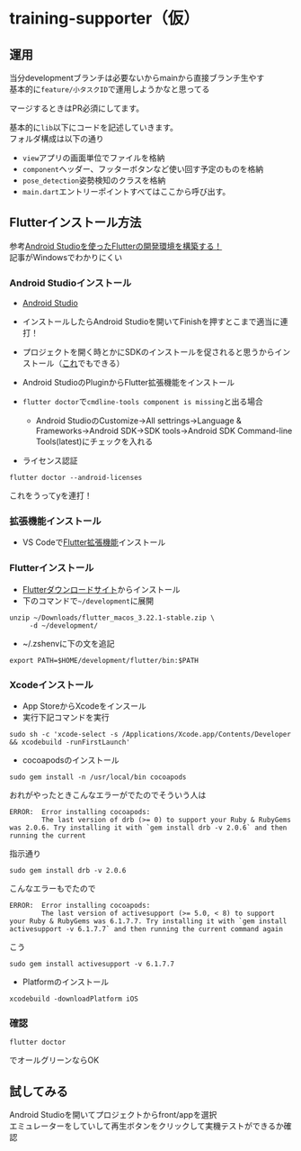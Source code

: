 # training-supporter（仮）
## 運用
当分developmentブランチは必要ないからmainから直接ブランチ生やす \
基本的に`feature/小タスクID`で運用しようかなと思ってる

マージするときはPR必須にしてます。

基本的に`lib`以下にコードを記述していきます。 \
フォルダ構成は以下の通り
- `view`アプリの画面単位でファイルを格納
- `component`ヘッダー、フッターボタンなど使い回す予定のものを格納
- `pose_detection`姿勢検知のクラスを格納
- `main.dart`エントリーポイントすべてはここから呼び出す。

## Flutterインストール方法
参考[Android Studioを使ったFlutterの開発環境を構築する！](https://qiita.com/Keisuke-Magara/items/e07055cd253881b3b4b4)　\
記事がWindowsでわかりにくい

### Android Studioインストール

- [Android Studio](https://developer.android.com/studio?hl=ja)
- インストールしたらAndroid Studioを開いてFinishを押すとこまで適当に連打！
- プロジェクトを開く時とかにSDKのインストールを促されると思うからインストール（[これ](https://qiita.com/Keisuke-Magara/items/e07055cd253881b3b4b4#android-cmdline-tools-%E3%81%AE%E3%82%A4%E3%83%B3%E3%82%B9%E3%83%88%E3%83%BC%E3%83%AB)でもできる）
- Android StudioのPluginからFlutter拡張機能をインストール

- `flutter doctor`で`cmdline-tools component is missing`と出る場合
    - Android StudioのCustomize→All settrings→Language & Frameworks→Android SDK→SDK tools→Android SDK Command-line Tools(latest)にチェックを入れる

- ライセンス認証
 ```
 flutter doctor --android-licenses
 ```
 これをうってyを連打！


### 拡張機能インストール

- VS Codeで[Flutter拡張機能](https://marketplace.visualstudio.com/items?itemName=Dart-Code.flutter)インストール

### Flutterインストール
- [Flutterダウンロードサイト](https://docs.flutter.dev/get-started/install/macos/mobile-ios?tab=download)からインストール
- 下のコマンドで`~/development`に展開

```
unzip ~/Downloads/flutter_macos_3.22.1-stable.zip \
     -d ~/development/
```
- ~/.zshenvに下の文を追記
```
export PATH=$HOME/development/flutter/bin:$PATH
```

### Xcodeインストール
-  App StoreからXcodeをインスール
- 実行下記コマンドを実行
```
sudo sh -c 'xcode-select -s /Applications/Xcode.app/Contents/Developer && xcodebuild -runFirstLaunch'
```

- cocoapodsのインストール
```
sudo gem install -n /usr/local/bin cocoapods
```
おれがやったときこんなエラーがでたのでそういう人は
```
ERROR:  Error installing cocoapods:
        The last version of drb (>= 0) to support your Ruby & RubyGems was 2.0.6. Try installing it with `gem install drb -v 2.0.6` and then running the current 
```
指示通り
```
sudo gem install drb -v 2.0.6
```
こんなエラーもでたので
```
ERROR:  Error installing cocoapods:
        The last version of activesupport (>= 5.0, < 8) to support your Ruby & RubyGems was 6.1.7.7. Try installing it with `gem install activesupport -v 6.1.7.7` and then running the current command again
```
こう
```
sudo gem install activesupport -v 6.1.7.7
```

- Platformのインストール
```
xcodebuild -downloadPlatform iOS 
```

### 確認
```
flutter doctor
```
でオールグリーンならOK

## 試してみる
Android Studioを開いてプロジェクトからfront/appを選択 \
エミュレーターをしていして再生ボタンをクリックして実機テストができるか確認